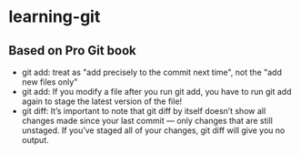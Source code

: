# learning-git

## Based on Pro Git book
* git add: treat as "add precisely to the commit next time", not the "add new files only"
* git add:  If  you  modify  a  file  after  you  run  git add,  you  have  to  run  git add  again  to  stage  the
latest version of the file!
* git diff: It’s  important  to  note  that  git  diff  by  itself  doesn’t  show  all  changes  made  since  your  last
commit — only  changes  that  are  still  unstaged.  If  you’ve  staged  all  of  your  changes,  git diff  will
give you no output.

